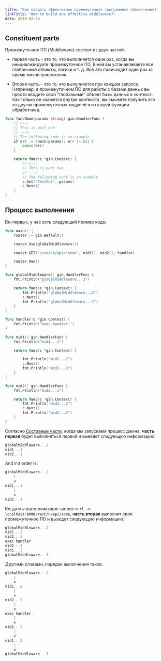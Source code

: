 ```yaml
---
title: "Как создать эффективное промежуточное программное обеспечение? (Middleware)"
linkTitle: "How to build one effective middleware?"
date: 2019-02-26
---
```


## Constituent parts

Промежуточное ПО (Middleware) состоит из двух частей:

  - первая часть - это то, что выполняется один раз, когда вы инициализируете промежуточное ПО. В ней вы устанавливаете все глобальные объекты, логики и т. д. Все это происходит один раз за время жизни приложения.

  - Вторая часть - это то, что выполняется при каждом запросе. Например, в промежуточном ПО для работы с базами данных вы просто вводите свой "глобальный" объект базы данных в контекст. Как только он окажется внутри контекста, вы сможете получить его из других промежуточных модулей и из вашей функции-обработчика.

```go
func funcName(params string) gin.HandlerFunc {
    // <---
    // This is part one
    // --->
    // The following code is an example
    if err := check(params); err != nil {
        panic(err)
    }

    return func(c *gin.Context) {
        // <---
        // This is part two
        // --->
        // The following code is an example
        c.Set("TestVar", params)
        c.Next()    
    }
}
```

## Процесс выполнения

Во-первых, у нас есть следующий пример кода:

```go
func main() {
	router := gin.Default()

	router.Use(globalMiddleware())

	router.GET("/rest/n/api/*some", mid1(), mid2(), handler)

	router.Run()
}

func globalMiddleware() gin.HandlerFunc {
	fmt.Println("globalMiddleware...1")

	return func(c *gin.Context) {
		fmt.Println("globalMiddleware...2")
		c.Next()
		fmt.Println("globalMiddleware...3")
	}
}

func handler(c *gin.Context) {
	fmt.Println("exec handler.")
}

func mid1() gin.HandlerFunc {
	fmt.Println("mid1...1")

	return func(c *gin.Context) {

		fmt.Println("mid1...2")
		c.Next()
		fmt.Println("mid1...3")
	}
}

func mid2() gin.HandlerFunc {
	fmt.Println("mid2...1")

	return func(c *gin.Context) {
		fmt.Println("mid2...2")
		c.Next()
		fmt.Println("mid2...3")
	}
}
```

Согласно [Составные части](#Constituent-parts), когда мы запускаем процесс джина, **часть первая** будет выполняться первой и выведет следующую информацию:

```go
globalMiddleware...1
mid1...1
mid2...1
```

And init order is:

```go
globalMiddleware...1
    |
    v
mid1...1
    |
    v
mid2...1
```

Когда мы выполним один запрос `curl -v localhost:8080/rest/n/api/some`, **часть вторая** выполнит свое промежуточное ПО и выведет следующую информацию:

```go
globalMiddleware...2
mid1...2
mid2...2
exec handler.
mid2...3
mid1...3
globalMiddleware...3
```

Другими словами, порядок выполнения таков:

```go
globalMiddleware...2
    |
    v
mid1...2
    |
    v
mid2...2
    |
    v
exec handler.
    |
    v
mid2...3
    |
    v
mid1...3
    |
    v
globalMiddleware...3
```


